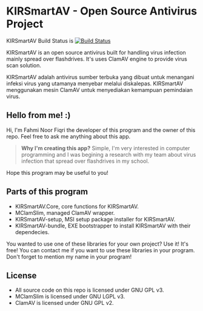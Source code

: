 # KIRSmartAV - Open Source Antivirus Project

KIRSmartAV Build Status is [![Build Status](https://travis-ci.org/fahminlb33/KIRSmartAV.svg?branch=master)](https://travis-ci.org/fahminlb33/KIRSmartAV)

KIRSmartAV is an open source antivirus built for handling virus infection mainly spread over flashdrives. It's uses ClamAV engine to provide virus scan solution.

KIRSmartAV adalah antivirus sumber terbuka yang dibuat untuk menangani infeksi virus yang utamanya menyebar melalui diskalepas. KIRSmartAV menggunakan mesin ClamAV untuk menyediakan kemampuan pemindaian virus.

## Hello from me! :)
Hi, I'm Fahmi Noor Fiqri the developer of this program and the owner of this repo. Feel free to ask me anything about this app.

> **Why I'm creating this app?**
> Simple, I'm very interested in computer programming and I was begining a research with my team about virus infection that spread over flashdrives in my school.

Hope this program may be useful to you!

## Parts of this program
* KIRSmartAV.Core, core functions for KIRSmartAV.
* MClamSlim, managed ClamAV wrapper.
* KIRSmartAV-setup, MSI setup package installer for KIRSmartAV.
* KIRSmartAV-bundle, EXE bootstrapper to install KIRSmartAV with their dependecies.

You wanted to use one of these libraries for your own project? Use it! It's free! You can contact me if you want to use these libraries in your program. Don't forget to mention my name in your program!

## License
* All source code on this repo is licensed under GNU GPL v3.
* MClamSlim is licensed under GNU LGPL v3.
* ClamAV is licensed under GNU GPL v2.